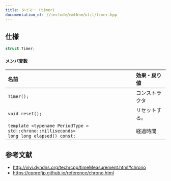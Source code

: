 ```yaml
---
title: タイマー (timer)
documentation_of: //include/emthrm/util/timer.hpp
---
```



## 仕様

```cpp
struct Timer;
```

#### メンバ変数

|名前|効果・戻り値|
|:--|:--|
|`Timer();`|コンストラクタ|
|`void reset();`|リセットする。|
|`template <typename PeriodType = std::chrono::milliseconds>`<br>`long long elapsed() const;`|経過時間|


## 参考文献

- http://vivi.dyndns.org/tech/cpp/timeMeasurement.html#chrono
- https://cpprefjp.github.io/reference/chrono.html
